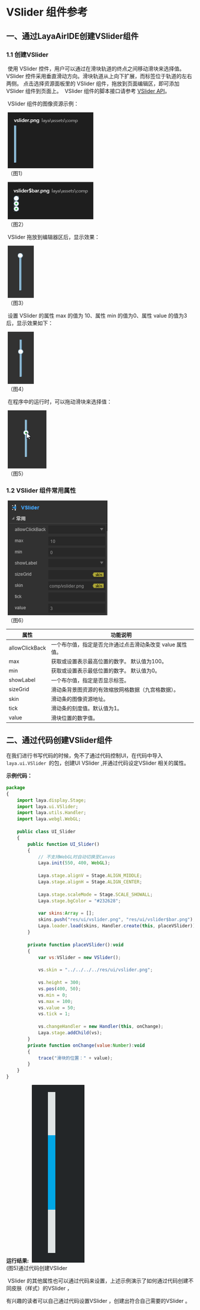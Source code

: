 # VSlider 组件参考



## 一、通过LayaAirIDE创建VSlider组件 

### 1.1 创建VSlider  

​        使用 VSlider 控件，用户可以通过在滑块轨道的终点之间移动滑块来选择值。
​        VSlider 控件采用垂直滑动方向。滑块轨道从上向下扩展，而标签位于轨道的左右两侧。
​        点击选择资源面板里的 VSlider 组件，拖放到页面编辑区，即可添加 VSlider 组件到页面上。
​        VSlider 组件的脚本接口请参考 [VSlider API](http://layaair.ldc.layabox.com/api/index.html?category=Core&class=laya.ui.VSlider)。

​        VSlider 组件的图像资源示例：

​        ![图片0.png](img/1.png)<br/>
​    （图1）

​        ![图片0.png](img/2.png)<br/>
​    （图2）

​        VSlider 拖放到编辑器区后，显示效果：

​        ![图片0.png](img/3.png)<br/>
​    （图3）

​        设置 VSlider 的属性 max 的值为 10、属性 min 的值为0、属性 value 的值为3后，显示效果如下：

​        ![图片0.png](img/4.png)<br/>
​    （图4）

​        在程序中的运行时，可以拖动滑块来选择值：

​        ![图片0.gif](gif/1.gif)<br/>
​    （图5）

 

  

### 1.2 VSlider 组件常用属性

​        ![图片0.png](img/5.png)<br/>
​    （图6）

 

| **属性**         | **功能说明**                         |
| -------------- | -------------------------------- |
| allowClickBack | 一个布尔值，指定是否允许通过点击滑动条改变 value 属性值。 |
| max            | 获取或设置表示最高位置的数字。 默认值为100。         |
| min            | 获取或设置表示最低位置的数字。 默认值为0。           |
| showLabel      | 一个布尔值，指定是否显示标签。                  |
| sizeGrid       | 滑动条背景图资源的有效缩放网格数据（九宫格数据）。        |
| skin           | 滑动条的图像资源地址。                      |
| tick           | 滑动条的刻度值。默认值为1。                   |
| value          | 滑块位置的数字值。                        |

 

## 二、通过代码创建VSlider组件 

​	在我们进行书写代码的时候，免不了通过代码控制UI，在代码中导入`laya.ui.VSlider `的包，创建UI VSlider ,并通过代码设定VSlider 相关的属性。

**示例代码：**

```javascript
package
{
	import laya.display.Stage;
	import laya.ui.VSlider;
	import laya.utils.Handler;
	import laya.webgl.WebGL;
	
	public class UI_Slider
	{
		public function UI_Slider()
		{
			// 不支持WebGL时自动切换至Canvas
			Laya.init(550, 400, WebGL);

			Laya.stage.alignV = Stage.ALIGN_MIDDLE;
			Laya.stage.alignH = Stage.ALIGN_CENTER;

			Laya.stage.scaleMode = Stage.SCALE_SHOWALL;
			Laya.stage.bgColor = "#232628";
				
			var skins:Array = [];
			skins.push("res/ui/vslider.png", "res/ui/vslider$bar.png");
			Laya.loader.load(skins, Handler.create(this, placeVSlider));
		}
		
		private function placeVSlider():void
		{
			var vs:VSlider = new VSlider();
			
			vs.skin = "../../../../res/ui/vslider.png";
			
			vs.height = 300;
			vs.pos(400, 50);
			vs.min = 0;
			vs.max = 100;
			vs.value = 50;
			vs.tick = 1;
			
			vs.changeHandler = new Handler(this, onChange);
			Laya.stage.addChild(vs);
		}
		private function onChange(value:Number):void
		{
			trace("滑块的位置：" + value);
		}
	}
}
```

**运行结果:**
​	![5](gif/2.gif)<br/>
​	(图5)通过代码创建VSlider 

​	VSlider 的其他属性也可以通过代码来设置，上述示例演示了如何通过代码创建不同皮肤（样式）的VSlider ，

有兴趣的读者可以自己通过代码设置VSlider ，创建出符合自己需要的VSlider 。

 
